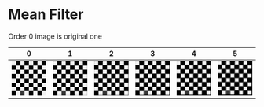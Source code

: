 # Mean Filter

Order 0 image is original one

0 | 1 | 2 | 3 | 4 | 5
--- | --- | --- | --- | --- | ---
![sample_image](../examples/sample.jpg) | ![order_1_MeanFiltered](../examples/order_1_MeanFiltered.jpg) | ![order_2_MeanFiltered](../examples/order_2_MeanFiltered.jpg) | ![order_3_MeanFiltered](../examples/order_3_MeanFiltered.jpg) | ![order_4_MeanFiltered](../examples/order_4_MeanFiltered.jpg) | ![order_5_MeanFiltered](../examples/order_5_MeanFiltered.jpg)
